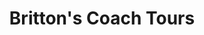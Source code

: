 ---
title: "Britton's Coach Tours"
address: "21, Coolermoney Rd, Artigarvan, Strabane, Co. Tyrone BT82 0JX"
tel: "028 7184 1815"
county: "Tyrone"
category: "Internal Ferry Services"
type: "Content"
lat: "054.8721120000"
lng: "-007.3975250000"
---